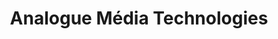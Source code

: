 ---
title: "Analogue Média Technologies"
url: /montreal/analogue-media-technologies/
shop: Musik
---